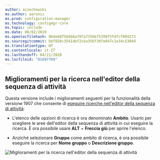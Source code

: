 ```yaml
---
author: aczechowski
ms.author: aaroncz
ms.prod: configuration-manager
ms.technology: configmgr-core
ms.topic: include
ms.date: 08/02/2019
ms.openlocfilehash: 96de68f56d66a78fa7356bf5399f5f4fcf004273
ms.sourcegitcommit: bbf820c35414bf2cba356f30fe047c1a34c5384d
ms.translationtype: HT
ms.contentlocale: it-IT
ms.lasthandoff: 04/21/2020
ms.locfileid: "81697769"
---
```

## <a name="improvements-to-task-sequence-editor-search"></a><a name="bkmk_tssearch"></a> Miglioramenti per la ricerca nell'editor della sequenza di attività

<!--4621085-->

Questa versione include i miglioramenti seguenti per la funzionalità della versione 1907 che consente di [eseguire ricerche nell'editor della sequenza di attività](../../technical-preview-1907.md#bkmk_tsedit):

- L'elenco delle opzioni di ricerca è ora denominato **Ambito**. Usarlo per scegliere le aree dell'editor della sequenza di attività in cui eseguire la ricerca. È ora possibile usare **ALT** + **Freccia giù** per aprire l'elenco.

- Anziché selezionare **Gruppo** come ambito di ricerca, è ora possibile eseguire la ricerca per **Nome gruppo** o **Descrizione gruppo**.

![Miglioramenti per la ricerca nell'editor della sequenza di attività](../../media/4621085-task-sequence-search-1908.png)
